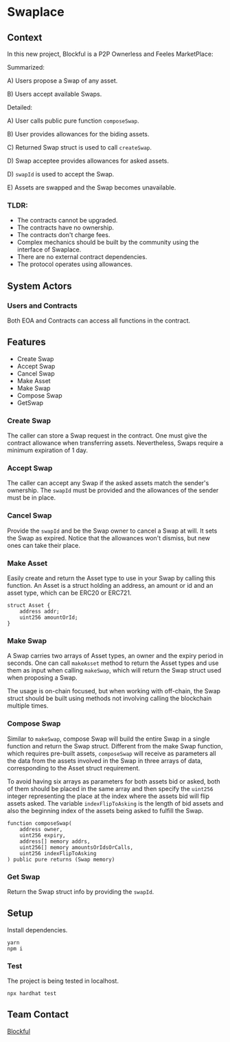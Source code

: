 # Swaplace

## Context

In this new project, Blockful is a P2P Ownerless and Feeles MarketPlace:

Summarized:

A) Users propose a Swap of any asset.

B) Users accept available Swaps.

Detailed:

A) User calls public pure function `composeSwap`.

B) User provides allowances for the biding assets.

C) Returned Swap struct is used to call `createSwap`.

D) Swap acceptee provides allowances for asked assets.

D) `swapId` is used to accept the Swap.

E) Assets are swapped and the Swap becomes unavailable.

### TLDR:

- The contracts cannot be upgraded.
- The contracts have no ownership.
- The contracts don't charge fees.
- Complex mechanics should be built by the community using the interface of Swaplace.
- There are no external contract dependencies.
- The protocol operates using allowances.

## System Actors

### Users and Contracts

Both EOA and Contracts can access all functions in the contract.

## Features

- Create Swap
- Accept Swap
- Cancel Swap
- Make Asset
- Make Swap
- Compose Swap
- GetSwap

### Create Swap

The caller can store a Swap request in the contract. One must give the contract allowance when transferring assets. Nevertheless, Swaps require a minimum expiration of 1 day.

### Accept Swap

The caller can accept any Swap if the asked assets match the sender's ownership. The `swapId` must be provided and the allowances of the sender must be in place.

### Cancel Swap

Provide the `swapId` and be the Swap owner to cancel a Swap at will. It sets the Swap as expired. Notice that the allowances won't dismiss, but new ones can take their place.

### Make Asset

Easily create and return the Asset type to use in your Swap by calling this function. An Asset is a struct holding an address, an amount or id and an asset type, which can be ERC20 or ERC721.

```solidity
struct Asset {
    address addr;
    uint256 amountOrId;
}
```

### Make Swap

A Swap carries two arrays of Asset types, an owner and the expiry period in seconds. One can call `makeAsset` method to return the Asset types and use them as input when calling `makeSwap`, which will return the Swap struct used when proposing a Swap.

The usage is on-chain focused, but when working with off-chain, the Swap struct should be built using methods not involving calling the blockchain multiple times.

### Compose Swap

Similar to `makeSwap`, compose Swap will build the entire Swap in a single function and return the Swap struct. Different from the make Swap function, which requires pre-built assets, `composeSwap` will receive as parameters all the data from the assets involved in the Swap in three arrays of data, corresponding to the Asset struct requirement.

To avoid having six arrays as parameters for both assets bid or asked, both of them should be placed in the same array and then specify the `uint256` integer representing the place at the index where the assets bid will flip assets asked. The variable `indexFlipToAsking` is the length of bid assets and also the beginning index of the assets being asked to fulfill the Swap.

```solidity
function composeSwap(
    address owner,
    uint256 expiry,
    address[] memory addrs,
    uint256[] memory amountsOrIdsOrCalls,
    uint256 indexFlipToAsking
) public pure returns (Swap memory)
```

### Get Swap

Return the Swap struct info by providing the `swapId`.

## Setup

Install dependencies.

```
yarn
npm i
```

### Test

The project is being tested in localhost.

```
npx hardhat test
```

## Team Contact

[Blockful](https://blockful.io)
